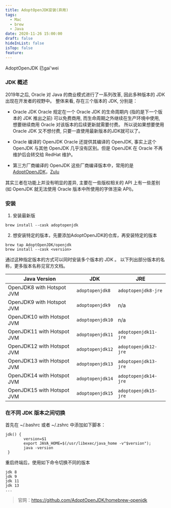 ```yaml
---
title: AdoptOpenJDK安装(弃用)
tags:
  - Mac
  - brew
  - Java
date: 2020-11-26 15:00:00
draft: false
hideInList: false
isTop: false
feature:
---
```


AdoptOpenJDK 已gai'wei
<!--more-->

### JDK 概述
2019年之后, Oracle 对 Java 的商业模式进行了一系列改革, 因此多种版本的 JDK 出现在开发者的视野中。
整体来看, 存在三个版本的 JDK, 分别是：
- Oracle JDK
Oracle 规定在一个 Oracle JDK 的生命周期内 (指的是下一个版本的 JDK 推出之前) 可以免费商用, 而生命周期之外继续在生产环境中使用, 想要继续商用 Oracle 对该版本的后续更新就需要付费。
所以说如果想要使用Oracle JDK 又不想付费, 只要一直使用最新版本的JDK就可以了。

- Oracle 编译的 OpenJDK 
Oracle 还提供其编译的 OpenJDK, 事实上这个 OpenJDK 与其他 OpenJDK 几乎没有区别。但是 OpenJDK 在 Oracle 不再维护后会转交给 RedHat 维护。

- 第三方厂商编译的 OpenJDK
这些厂商编译版本中，常用的是 [AdoptOpenJDK](https://github.com/AdoptOpenJDK/homebrew-openjdk)，[Zulu](https://www.azul.com/downloads/zulu-community/?package=jdk)

其实三者在功能上并没有明显的差异, 主要在一些版权相关的 API 上有一些差别(如 OpenJDK 就无法使用 Oracle 版本中所使用的字体渲染 API)。

### 安装
1. 安装最新版
```linux
brew install --cask adoptopenjdk
```

2. 想安装特定的版本，先要添加AdoptOpenJDK的仓库，再安装特定的版本
```linux
brew tap AdoptOpenJDK/openjdk
brew install --cask <version>
```
通过这种指定版本的方式可以同时安装多个版本的 JDK 。
以下列出部分版本的名称，更多版本名称见官方文档。

| Java Version | JDK | JRE
|------|----|----|
| OpenJDK8 with Hotspot JVM | `adoptopenjdk8` | `adoptopenjdk8-jre` |
| OpenJDK9 with Hotspot JVM | `adoptopenjdk9` | n/a |
| OpenJDK10 with Hotspot JVM | `adoptopenjdk10` | n/a |
| OpenJDK11 with Hotspot JVM | `adoptopenjdk11` | `adoptopenjdk11-jre` |
| OpenJDK12 with Hotspot JVM | `adoptopenjdk12` | `adoptopenjdk12-jre` |
| OpenJDK13 with Hotspot JVM | `adoptopenjdk13` | `adoptopenjdk13-jre` |
| OpenJDK14 with Hotspot JVM | `adoptopenjdk14` | `adoptopenjdk14-jre` |
| OpenJDK15 with Hotspot JVM | `adoptopenjdk15` | `adoptopenjdk15-jre` |


### 在不同 JDK 版本之间切换
首先在 ~/.bashrc 或者 ~/.zshrc 中添加如下脚本：
```linux
jdk() {
        version=$1
        export JAVA_HOME=$(/usr/libexec/java_home -v"$version");
        java -version
 }
```

重启终端后，使用如下命令切换不同的版本
```linux
jdk 8
jdk 9
jdk 11
jdk 13
...
```

> 官网：https://github.com/AdoptOpenJDK/homebrew-openjdk
